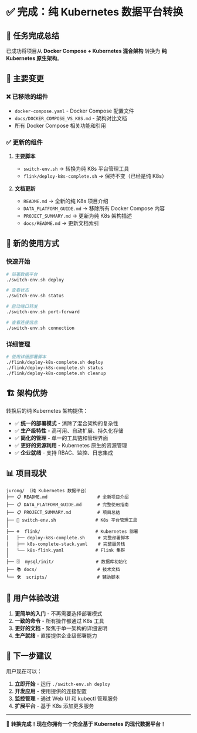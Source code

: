 # ✅ 完成：纯 Kubernetes 数据平台转换

## 🎯 任务完成总结

已成功将项目从 **Docker Compose + Kubernetes 混合架构** 转换为 **纯 Kubernetes 原生架构**。

## 🔄 主要变更

### ❌ 已移除的组件
- `docker-compose.yaml` - Docker Compose 配置文件
- `docs/DOCKER_COMPOSE_VS_K8S.md` - 架构对比文档
- 所有 Docker Compose 相关功能和引用

### ✅ 更新的组件

1. **主要脚本**
   - `switch-env.sh` → 转换为纯 K8s 平台管理工具
   - `flink/deploy-k8s-complete.sh` → 保持不变（已经是纯 K8s）

2. **文档更新**
   - `README.md` → 全新的纯 K8s 项目介绍
   - `DATA_PLATFORM_GUIDE.md` → 移除所有 Docker Compose 内容
   - `PROJECT_SUMMARY.md` → 更新为纯 K8s 架构描述
   - `docs/README.md` → 更新文档索引

## 🚀 新的使用方式

### 快速开始
```bash
# 部署数据平台
./switch-env.sh deploy

# 查看状态
./switch-env.sh status

# 启动端口转发
./switch-env.sh port-forward

# 查看连接信息
./switch-env.sh connection
```

### 详细管理
```bash
# 使用详细部署脚本
./flink/deploy-k8s-complete.sh deploy
./flink/deploy-k8s-complete.sh status
./flink/deploy-k8s-complete.sh cleanup
```

## 🏗️ 架构优势

转换后的纯 Kubernetes 架构提供：

- ✅ **统一的部署模式** - 消除了混合架构的复杂性
- ✅ **生产级特性** - 高可用、自动扩展、持久化存储
- ✅ **简化的管理** - 单一的工具链和管理界面
- ✅ **更好的资源利用** - Kubernetes 原生的资源管理
- ✅ **企业就绪** - 支持 RBAC、监控、日志集成

## 📊 项目现状

```
jurong/ （纯 Kubernetes 数据平台）
├── 📋 README.md                   # 全新项目介绍
├── 📋 DATA_PLATFORM_GUIDE.md      # 完整使用指南  
├── 📋 PROJECT_SUMMARY.md          # 项目总结
├── 🔄 switch-env.sh               # K8s 平台管理工具
│
├── ☸️  flink/                     # Kubernetes 部署
│   ├── deploy-k8s-complete.sh     # 完整部署脚本
│   ├── k8s-complete-stack.yaml    # 完整服务栈
│   └── k8s-flink.yaml            # Flink 集群
│
├── 🗄️  mysql/init/                # 数据库初始化
├── 📚 docs/                       # 技术文档
└── 🛠️  scripts/                   # 辅助脚本
```

## 🎉 用户体验改进

1. **更简单的入门** - 不再需要选择部署模式
2. **一致的命令** - 所有操作都通过 K8s 工具
3. **更好的文档** - 聚焦于单一架构的详细说明
4. **生产就绪** - 直接提供企业级部署能力

## 📝 下一步建议

用户现在可以：

1. **立即开始** - 运行 `./switch-env.sh deploy`
2. **开发应用** - 使用提供的连接配置
3. **监控管理** - 通过 Web UI 和 kubectl 管理服务
4. **扩展平台** - 基于 K8s 添加更多服务

---

🎊 **转换完成！现在你拥有一个完全基于 Kubernetes 的现代数据平台！**
